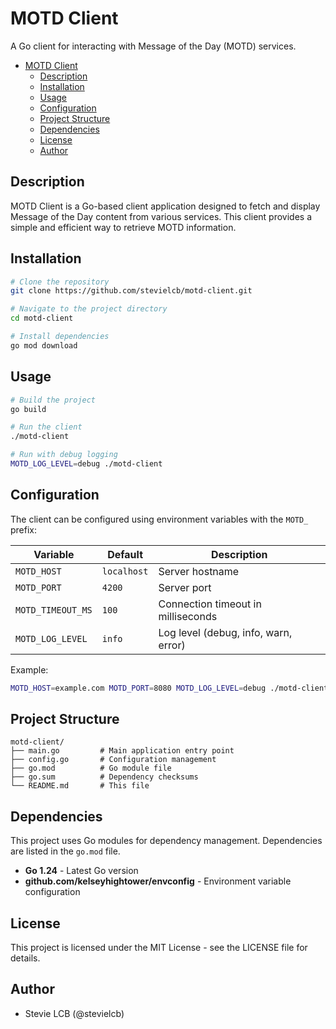 # MOTD Client

A Go client for interacting with Message of the Day (MOTD) services.

- [MOTD Client](#motd-client)
  - [Description](#description)
  - [Installation](#installation)
  - [Usage](#usage)
  - [Configuration](#configuration)
  - [Project Structure](#project-structure)
  - [Dependencies](#dependencies)
  - [License](#license)
  - [Author](#author)

## Description

MOTD Client is a Go-based client application designed to fetch and display Message of the Day content from various services. This client provides a simple and efficient way to retrieve MOTD information.

## Installation

```bash
# Clone the repository
git clone https://github.com/stevielcb/motd-client.git

# Navigate to the project directory
cd motd-client

# Install dependencies
go mod download
```

## Usage

```bash
# Build the project
go build

# Run the client
./motd-client

# Run with debug logging
MOTD_LOG_LEVEL=debug ./motd-client
```

## Configuration

The client can be configured using environment variables with the `MOTD_` prefix:

| Variable | Default | Description |
|----------|---------|-------------|
| `MOTD_HOST` | `localhost` | Server hostname |
| `MOTD_PORT` | `4200` | Server port |
| `MOTD_TIMEOUT_MS` | `100` | Connection timeout in milliseconds |
| `MOTD_LOG_LEVEL` | `info` | Log level (debug, info, warn, error) |

Example:

```bash
MOTD_HOST=example.com MOTD_PORT=8080 MOTD_LOG_LEVEL=debug ./motd-client
```

## Project Structure

```plaintext
motd-client/
├── main.go         # Main application entry point
├── config.go       # Configuration management
├── go.mod          # Go module file
├── go.sum          # Dependency checksums
└── README.md       # This file
```

## Dependencies

This project uses Go modules for dependency management. Dependencies are listed in the `go.mod` file.

- **Go 1.24** - Latest Go version
- **github.com/kelseyhightower/envconfig** - Environment variable configuration

## License

This project is licensed under the MIT License - see the LICENSE file for details.

## Author

- Stevie LCB (@stevielcb)
